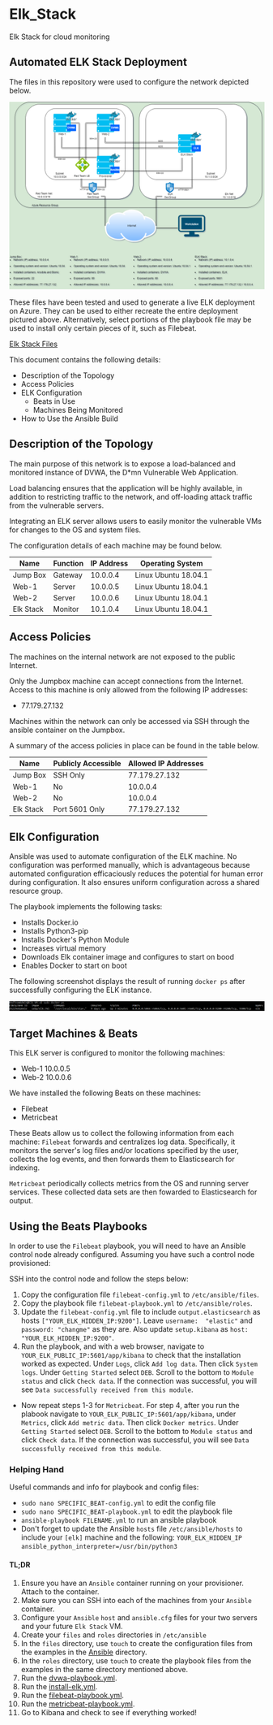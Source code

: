 # Elk_Stack
Elk Stack for cloud monitoring

## Automated ELK Stack Deployment

The files in this repository were used to configure the network depicted below.

![](https://github.com/tebassett/Elk_Stack/blob/main/Diagrams/ELK%20Project.png)

These files have been tested and used to generate a live ELK deployment on Azure. They can be used to either recreate the entire deployment pictured above. Alternatively, select portions of the playbook file may be used to install only certain pieces of it, such as Filebeat.

[Elk Stack Files](https://github.com/tebassett/Elk_Stack/tree/main/Ansible)

This document contains the following details:
- Description of the Topology
- Access Policies
- ELK Configuration
  - Beats in Use
  - Machines Being Monitored
- How to Use the Ansible Build


## **Description of the Topology**

The main purpose of this network is to expose a load-balanced and monitored instance of DVWA, the D*mn Vulnerable Web Application.

Load balancing ensures that the application will be highly available, in addition to restricting traffic to the network, and off-loading attack traffic from the vulnerable servers.

Integrating an ELK server allows users to easily monitor the vulnerable VMs for changes to the OS and system files. 

The configuration details of each machine may be found below.

| Name      | Function | IP Address | Operating System     |
|-----------|----------|------------|----------------------|
| Jump Box  | Gateway  | 10.0.0.4   | Linux Ubuntu 18.04.1 |
| Web-1     | Server   | 10.0.0.5   | Linux Ubuntu 18.04.1 |
| Web-2     | Server   | 10.0.0.6   | Linux Ubuntu 18.04.1 |
| Elk Stack | Monitor  | 10.1.0.4   | Linux Ubuntu 18.04.1 |


## Access Policies

The machines on the internal network are not exposed to the public Internet. 

Only the Jumpbox machine can accept connections from the Internet. Access to this machine is only allowed from the following IP addresses:
- 77.179.27.132

Machines within the network can only be accessed via SSH through the ansible container on the Jumpbox.

A summary of the access policies in place can be found in the table below.

| Name      | Publicly Accessible | Allowed IP Addresses |
|-----------|---------------------|----------------------|
| Jump Box  | SSH Only            | 77.179.27.132        |
| Web-1     | No                  | 10.0.0.4             |
| Web-2     | No                  | 10.0.0.4             |
| Elk Stack | Port 5601 Only      | 77.179.27.132        |


## **Elk Configuration**

Ansible was used to automate configuration of the ELK machine. No configuration was performed manually, which is advantageous because automated configuration efficaciously reduces the potential for human error during configuration. It also ensures uniform configuration across a shared resource group. 

The playbook implements the following tasks:
- Installs Docker.io
- Installs Python3-pip
- Installs Docker's Python Module
- Increases virtual memory
- Downloads Elk container image and configures to start on bood
- Enables Docker to start on boot

The following screenshot displays the result of running `docker ps` after successfully configuring the ELK instance.

![](https://github.com/tebassett/Elk_Stack/blob/main/Images/docker_ps_output.PNG)

## **Target Machines & Beats**
This ELK server is configured to monitor the following machines:
- Web-1 10.0.0.5
- Web-2 10.0.0.6

We have installed the following Beats on these machines:
- Filebeat
- Metricbeat

These Beats allow us to collect the following information from each machine:
`Filebeat` forwards and centralizes log data. Specifically, it monitors the server's log files and/or locations specified by the user, collects the log events, and then forwards them to Elasticsearch for indexing.

`Metricbeat` periodically collects metrics from the OS and running server services. These collected data sets are then fowarded to Elasticsearch for output.


## **Using the Beats Playbooks**
In order to use the `Filebeat` playbook, you will need to have an Ansible control node already configured. Assuming you have such a control node provisioned: 

SSH into the control node and follow the steps below:
1. Copy the configuration file `filebeat-config.yml` to `/etc/ansible/files`.
2. Copy the playbook file `filebeat-playbook.yml` to `/etc/ansible/roles`. 
3. Update the `filebeat-config.yml` file to include `output.elasticsearch` as hosts `["YOUR_ELK_HIDDEN_IP:9200"]`. Leave `username:  "elastic"` and `password: "changme"` as they are.  Also update `setup.kibana` as `host:  "YOUR_ELK_HIDDEN_IP:9200"`.
4. Run the playbook, and with a web browser, navigate to `YOUR_ELK_PUBLIC_IP:5601/app/kibana` to check that the installation worked as expected. Under `Logs`, click `Add log data`. Then click `System logs`. Under `Getting Started` select `DEB`. Scroll to the bottom to `Module status` and click `Check data`. If the connection was successful, you will see `Data successfully received from this module`. 

- Now repeat steps 1-3 for `Metricbeat`. For step 4, after you run the plabook navigate to `YOUR_ELK_PUBLIC_IP:5601/app/kibana`, under `Metrics`, click `Add metric data`. Then click `Docker metrics`. Under `Getting Started` select `DEB`. Scroll to the bottom to `Module status` and click `Check data`. If the connection was successful, you will see `Data successfully received from this module`. 


### **Helping Hand**
Useful commands and info for playbook and config files: 

- `sudo nano SPECIFIC_BEAT-config.yml` to edit the config file
- `sudo nano SPECIFIC_BEAT-playbook.yml` to edit the playbook file
- `ansible-playbook FILENAME.yml` to run an ansible playbook
- Don't forget to update the Ansible `hosts` file `/etc/ansible/hosts` to include your `[elk]` machine and the following: `YOUR_ELK_HIDDEN_IP ansible_python_interpreter=/usr/bin/python3`

#### **TL;DR**
1. Ensure you have an `Ansible` container running on your provisioner. Attach to the container.
2. Make sure you can SSH into each of the machines from your `Ansible` container.
3. Configure your `Ansible` `host` and `ansible.cfg` files for your two servers and your future `Elk Stack` VM.
4. Create your `files` and `roles` directories in `/etc/ansible`
5. In the `files` directory, use `touch` to create the configuration files from the examples in the [Ansible](https://github.com/tebassett/Elk_Stack/tree/main/Ansible) directory.
6. In the `roles` directory, use `touch` to create the playbook files from the examples in the same directory mentioned above.
7. Run the [dvwa-playbook.yml](https://github.com/tebassett/Elk_Stack/blob/main/Ansible/dvwa-playbook.yml). 
8. Run the [install-elk.yml](https://github.com/tebassett/Elk_Stack/blob/main/Ansible/install-elk.yml).
9. Run the [filebeat-playbook.yml](https://github.com/tebassett/Elk_Stack/blob/main/Ansible/filebeat-playbook.yml).
10. Run the [metricbeat-playbook.yml](https://github.com/tebassett/Elk_Stack/blob/main/Ansible/metricbeat-playbook.yml).
11. Go to Kibana and check to see if everything worked!
